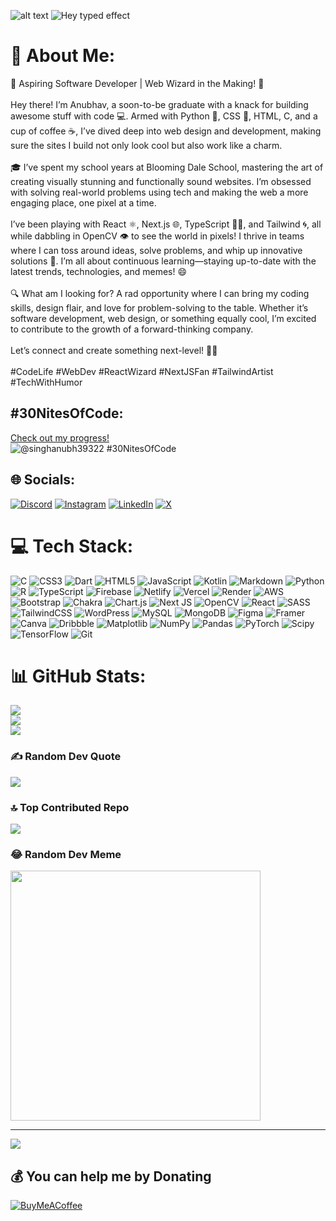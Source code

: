 ![alt text](https://miro.medium.com/v2/resize:fit:828/format:webp/1*0N8CVKix7OGfBDsgh9DzrQ.gif)
![Hey typed effect](https://readme-typing-svg.herokuapp.com?font=Poppins&weight=500&size=25&pause=1000&width=435&lines=Hey+there%2C+I'm+Anubhav+Singh!+%F0%9F%91%8B)

# 💫 About Me:
🚀 Aspiring Software Developer | Web Wizard in the Making! 🚀<br><br>Hey there! I’m Anubhav, a soon-to-be graduate with a knack for building awesome stuff with code 💻. Armed with Python 🐍, CSS 🎨, HTML, C, and a cup of coffee ☕, I’ve dived deep into web design and development, making sure the sites I build not only look cool but also work like a charm.<br><br>🎓 I’ve spent my school years at Blooming Dale School, mastering the art of creating visually stunning and functionally sound websites. I’m obsessed with solving real-world problems using tech and making the web a more engaging place, one pixel at a time.<br><br>I’ve been playing with React ⚛️, Next.js 🌐, TypeScript 🦸‍♂️, and Tailwind 🌀, all while dabbling in OpenCV 👁️ to see the world in pixels! I thrive in teams where I can toss around ideas, solve problems, and whip up innovative solutions 🧩. I’m all about continuous learning—staying up-to-date with the latest trends, technologies, and memes! 😄<br><br>🔍 What am I looking for? A rad opportunity where I can bring my coding skills, design flair, and love for problem-solving to the table. Whether it’s software development, web design, or something equally cool, I’m excited to contribute to the growth of a forward-thinking company.<br><br>Let’s connect and create something next-level! 🚀✨<br><br>#CodeLife #WebDev #ReactWizard #NextJSFan #TailwindArtist #TechWithHumor


## #30NitesOfCode:
  [Check out my progress!](https://www.codedex.io/@singhanubh39322/30-nites-of-code)  
  ![@singhanubh39322 #30NitesOfCode](https://www.codedex.io/api/petStatus?user=singhanubh39322)


## 🌐 Socials:
[![Discord](https://img.shields.io/badge/Discord-%237289DA.svg?logo=discord&logoColor=white)](https://discord.gg/kteGPKD) [![Instagram](https://img.shields.io/badge/Instagram-%23E4405F.svg?logo=Instagram&logoColor=white)](https://instagram.com/anu.bhav_pvtt) [![LinkedIn](https://img.shields.io/badge/LinkedIn-%230077B5.svg?logo=linkedin&logoColor=white)](https://linkedin.com/in/anubhav-singh99) [![X](https://img.shields.io/badge/X-black.svg?logo=X&logoColor=white)](https://x.com/Anubhavsingh99x) 

# 💻 Tech Stack:
![C](https://img.shields.io/badge/c-%2300599C.svg?style=for-the-badge&logo=c&logoColor=white) ![CSS3](https://img.shields.io/badge/css3-%231572B6.svg?style=for-the-badge&logo=css3&logoColor=white) ![Dart](https://img.shields.io/badge/dart-%230175C2.svg?style=for-the-badge&logo=dart&logoColor=white) ![HTML5](https://img.shields.io/badge/html5-%23E34F26.svg?style=for-the-badge&logo=html5&logoColor=white) ![JavaScript](https://img.shields.io/badge/javascript-%23323330.svg?style=for-the-badge&logo=javascript&logoColor=%23F7DF1E) ![Kotlin](https://img.shields.io/badge/kotlin-%237F52FF.svg?style=for-the-badge&logo=kotlin&logoColor=white) ![Markdown](https://img.shields.io/badge/markdown-%23000000.svg?style=for-the-badge&logo=markdown&logoColor=white) ![Python](https://img.shields.io/badge/python-3670A0?style=for-the-badge&logo=python&logoColor=ffdd54) ![R](https://img.shields.io/badge/r-%23276DC3.svg?style=for-the-badge&logo=r&logoColor=white) ![TypeScript](https://img.shields.io/badge/typescript-%23007ACC.svg?style=for-the-badge&logo=typescript&logoColor=white) ![Firebase](https://img.shields.io/badge/firebase-%23039BE5.svg?style=for-the-badge&logo=firebase) ![Netlify](https://img.shields.io/badge/netlify-%23000000.svg?style=for-the-badge&logo=netlify&logoColor=#00C7B7) ![Vercel](https://img.shields.io/badge/vercel-%23000000.svg?style=for-the-badge&logo=vercel&logoColor=white) ![Render](https://img.shields.io/badge/Render-%46E3B7.svg?style=for-the-badge&logo=render&logoColor=white) ![AWS](https://img.shields.io/badge/AWS-%23FF9900.svg?style=for-the-badge&logo=amazon-aws&logoColor=white) ![Bootstrap](https://img.shields.io/badge/bootstrap-%238511FA.svg?style=for-the-badge&logo=bootstrap&logoColor=white) ![Chakra](https://img.shields.io/badge/chakra-%234ED1C5.svg?style=for-the-badge&logo=chakraui&logoColor=white) ![Chart.js](https://img.shields.io/badge/chart.js-F5788D.svg?style=for-the-badge&logo=chart.js&logoColor=white) ![Next JS](https://img.shields.io/badge/Next-black?style=for-the-badge&logo=next.js&logoColor=white) ![OpenCV](https://img.shields.io/badge/opencv-%23white.svg?style=for-the-badge&logo=opencv&logoColor=white) ![React](https://img.shields.io/badge/react-%2320232a.svg?style=for-the-badge&logo=react&logoColor=%2361DAFB) ![SASS](https://img.shields.io/badge/SASS-hotpink.svg?style=for-the-badge&logo=SASS&logoColor=white) ![TailwindCSS](https://img.shields.io/badge/tailwindcss-%2338B2AC.svg?style=for-the-badge&logo=tailwind-css&logoColor=white) ![WordPress](https://img.shields.io/badge/WordPress-%23117AC9.svg?style=for-the-badge&logo=WordPress&logoColor=white) ![MySQL](https://img.shields.io/badge/mysql-4479A1.svg?style=for-the-badge&logo=mysql&logoColor=white) ![MongoDB](https://img.shields.io/badge/MongoDB-%234ea94b.svg?style=for-the-badge&logo=mongodb&logoColor=white) ![Figma](https://img.shields.io/badge/figma-%23F24E1E.svg?style=for-the-badge&logo=figma&logoColor=white) ![Framer](https://img.shields.io/badge/Framer-black?style=for-the-badge&logo=framer&logoColor=blue) ![Canva](https://img.shields.io/badge/Canva-%2300C4CC.svg?style=for-the-badge&logo=Canva&logoColor=white) ![Dribbble](https://img.shields.io/badge/Dribbble-EA4C89?style=for-the-badge&logo=dribbble&logoColor=white) ![Matplotlib](https://img.shields.io/badge/Matplotlib-%23ffffff.svg?style=for-the-badge&logo=Matplotlib&logoColor=black) ![NumPy](https://img.shields.io/badge/numpy-%23013243.svg?style=for-the-badge&logo=numpy&logoColor=white) ![Pandas](https://img.shields.io/badge/pandas-%23150458.svg?style=for-the-badge&logo=pandas&logoColor=white) ![PyTorch](https://img.shields.io/badge/PyTorch-%23EE4C2C.svg?style=for-the-badge&logo=PyTorch&logoColor=white) ![Scipy](https://img.shields.io/badge/SciPy-%230C55A5.svg?style=for-the-badge&logo=scipy&logoColor=%white) ![TensorFlow](https://img.shields.io/badge/TensorFlow-%23FF6F00.svg?style=for-the-badge&logo=TensorFlow&logoColor=white) ![Git](https://img.shields.io/badge/git-%23F05033.svg?style=for-the-badge&logo=git&logoColor=white)

# 📊 GitHub Stats:
![](https://github-readme-stats.vercel.app/api?username=AnubhavSingh99&theme=radical&hide_border=false&include_all_commits=true&count_private=false)<br/>
![](https://github-readme-streak-stats.herokuapp.com/?user=AnubhavSingh99&theme=radical&hide_border=false)<br/>
![](https://github-readme-stats.vercel.app/api/top-langs/?username=AnubhavSingh99&theme=radical&hide_border=false&include_all_commits=true&count_private=false&layout=compact)

### ✍️ Random Dev Quote
![](https://quotes-github-readme.vercel.app/api?type=horizontal&theme=radical)

### 🔝 Top Contributed Repo
![](https://github-contributor-stats.vercel.app/api?username=AnubhavSingh99&limit=5&theme=dark&combine_all_yearly_contributions=true)

### 😂 Random Dev Meme
<img src='https://randommeme-five.vercel.app/' style="height: 400px;"/>

---
[![](https://visitcount.itsvg.in/api?id=AnubhavSingh99&icon=0&color=0)](https://visitcount.itsvg.in)

  ## 💰 You can help me by Donating
  [![BuyMeACoffee](https://img.shields.io/badge/Buy%20Me%20a%20Coffee-ffdd00?style=for-the-badge&logo=buy-me-a-coffee&logoColor=black)](https://buymeacoffee.com/anubhav_singh) 

  
<!-- Proudly created with GPRM ( https://gprm.itsvg.in ) -->
